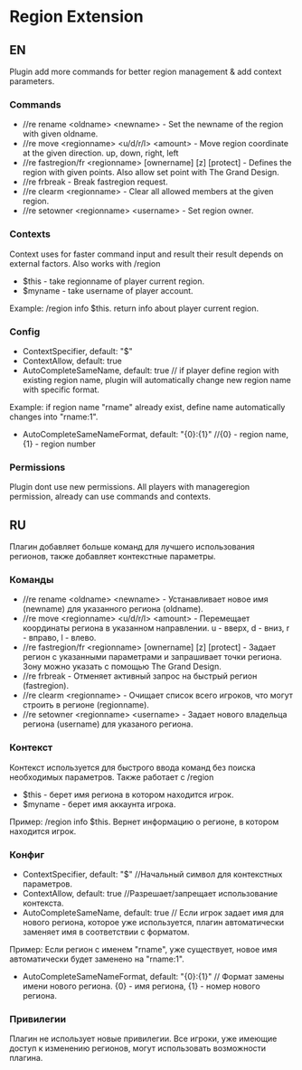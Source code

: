 # Region Extension
## EN
Plugin add more commands for better region management & add context parameters.
### Commands
- //re rename \<oldname> \<newname> - Set the newname of the region with given oldname.
- //re move \<regionname> \<u/d/r/l> \<amount> - Move region coordinate at the given direction. up, down, right, left
- //re fastregion/fr \<regionname> [ownername] [z] [protect] - Defines the region with given points. Also allow set point with The Grand Design.
- //re frbreak - Break fastregion request.
- //re clearm \<regionname> - Clear all allowed members at the given region.
- //re setowner \<regionname> \<username> - Set region owner.
### Contexts
Context uses for faster command input and result their result depends on external factors. Also works with /region
- $this - take regionname of player current region.
- $myname - take username of player account.

Example: /region info $this. return info about player current region.
### Config
- ContextSpecifier, default: "$"
- ContextAllow, default: true
- AutoCompleteSameName, default: true // if player define region with existing region name, plugin will automatically change new region name with specific format.

Example: if region name "rname" already exist, define name automatically changes into "rname:1".
- AutoCompleteSameNameFormat, default: "{0}:{1}" //{0} - region name, {1} - region number
### Permissions
Plugin dont use new permissions. All players with manageregion permission, already can use commands and contexts.
## RU
Плагин добавляет больше команд для лучшего использования регионов, также добавляет контекстные параметры.
### Команды
- //re rename \<oldname> \<newname> - Устанавливает новое имя (newname) для указанного региона (oldname).
- //re move \<regionname> \<u/d/r/l> \<amount> - Перемещает координаты региона в указанном направлении. u - вверх, d - вниз, r - вправо, l - влево.
- //re fastregion/fr \<regionname> [ownername] [z] [protect] - Задает регион с указанными параметрами и запрашивает точки региона. Зону можно указать с помощью The Grand Design.
- //re frbreak - Отменяет активный запрос на быстрый регион (fastregion).
- //re clearm \<regionname> - Очищает список всего игроков, что могут строить в регионе (regionname).
- //re setowner \<regionname> \<username> - Задает нового владельца региона (username) для указаного региона.
### Контекст
Контекст используется для быстрого ввода команд без поиска необходимых параметров. Также работает с /region
- $this - берет имя региона в котором находится игрок.
- $myname - берет имя аккаунта игрока.

Пример: /region info $this. Вернет информацию о регионе, в котором находится игрок.
### Конфиг
- ContextSpecifier, default: "$" //Начальный символ для контекстных параметров.
- ContextAllow, default: true //Разрешает/запрещает использование контекста.
- AutoCompleteSameName, default: true // Если игрок задает имя для нового региона, которое уже используется, плагин автоматически заменяет имя в соответствии с форматом.

Пример: Если регион с именем "rname", уже существует, новое имя автоматически будет заменено на "rname:1".
- AutoCompleteSameNameFormat, default: "{0}:{1}" // Формат замены имени нового региона. {0} - имя региона, {1} - номер нового региона.
### Привилегии
Плагин не использует новые привилегии. Все игроки, уже имеющие доступ к изменению регионов, могут использовать возможности плагина.

